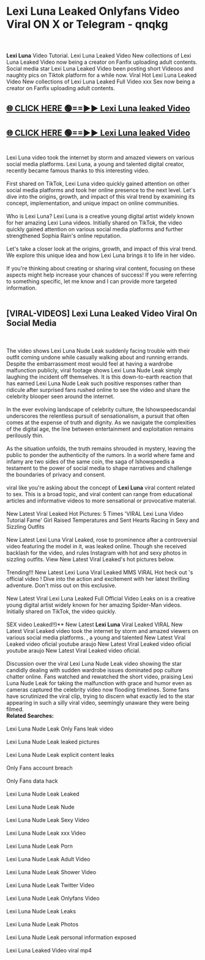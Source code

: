 <h1> Lexi Luna Leaked Onlyfans Video Viral ON X or Telegram - qnqkg </h1>

# 
<br>
<strong>Lexi Luna</strong> Video Tutorial. Lexi Luna Leaked Video New collections of  Lexi Luna Leaked Video now being a creator on Fanfix uploading adult contents. Social media star Lexi Luna Leaked Video been posting short Videoos and naughty pics on Tiktok platform for a while now. Viral Hot Lexi Luna Leaked Video New collections of Lexi Luna Leaked Full Video xxx Sex now being a creator on Fanfix uploading adult contents.
<br>

## [🌐 CLICK HERE 🟢==►► Lexi Luna leaked Video ](https://onlyclips.site?title=Lexi_Luna&ref=git)


## [🌐 CLICK HERE 🟢==►► Lexi Luna leaked Video ](https://onlyclips.site?title=Lexi_Luna&ref=git)

<br>
Lexi Luna video took the internet by storm and amazed viewers on various social media platforms. Lexi Luna, a young and talented digital creator, recently became famous thanks to this interesting video.
<br><br>
First shared on TikTok, Lexi Luna video quickly gained attention on other social media platforms and took her online presence to the next level. Let's dive into the origins, growth, and impact of this viral trend by examining its concept, implementation, and unique impact on online communities.
<br><br>
Who is Lexi Luna? Lexi Luna is a creative young digital artist widely known for her amazing Lexi Luna videos. Initially shared on TikTok, the video quickly gained attention on various social media platforms and further strengthened Sophia Rain's online reputation.
<br><br>
Let's take a closer look at the origins, growth, and impact of this viral trend. We explore this unique idea and how Lexi Luna brings it to life in her video.
<br><br>
If you're thinking about creating or sharing viral content, focusing on these aspects might help increase your chances of success! If you were referring to something specific, let me know and I can provide more targeted information.
<br><br>
<h2>[VIRAL-VIDEOS] Lexi Luna Leaked Video Viral On Social Media</h2>
<br><br>
The video shows Lexi Luna Nude Leak suddenly facing trouble with their outfit coming undone while casually walking about and running errands. Despite the embarrassment most would feel at having a wardrobe malfunction publicly, viral footage shows Lexi Luna Nude Leak simply laughing the incident off themselves. It is this down-to-earth reaction that has earned Lexi Luna Nude Leak such positive responses rather than ridicule after surprised fans rushed online to see the video and share the celebrity blooper seen around the internet.
<br><br>
In the ever evolving landscape of celebrity culture, the Ishowspeedscandal underscores the relentless pursuit of sensationalism, a pursuit that often comes at the expense of truth and dignity. As we navigate the complexities of the digital age, the line between entertainment and exploitation remains perilously thin.
<br><br>
As the situation unfolds, the truth remains shrouded in mystery, leaving the public to ponder the authenticity of the rumors. In a world where fame and infamy are two sides of the same coin, the saga of Ishowspeedis a testament to the power of social media to shape narratives and challenge the boundaries of privacy and consent.
<br><br>
viral like you're asking about the concept of <strong>Lexi Luna</strong> viral content related to sex. This is a broad topic, and viral content can range from educational articles and informative videos to more sensational or provocative material.
<br><br>
New Latest Viral Leaked Hot Pictures: 5 Times 'VIRAL Lexi Luna Video Tutorial Fame' Girl Raised Temperatures and Sent Hearts Racing in Sexy and Sizzling Outfits
<br><br>
New Latest Lexi Luna Viral Leaked, rose to prominence after a controversial video featuring the model in it, was leaked online. Though she received backlash for the video, and rules Instagram with hot and sexy photos in sizzling outfits. View New Latest Viral Leaked's hot pictures below.
<br><br>
Trending!!! New Latest Lexi Luna Viral Leaked MMS VIRAL Hot heck out 's official video ! Dive into the action and excitement with her latest thrilling adventure. Don't miss out on this exclusive.
<br><br>
New Latest Viral Lexi Luna Leaked Full Official Video Leaks on  is a creative young digital artist widely known for her amazing Spider-Man videos. Initially shared on TikTok, the video quickly.
<br><br>
SEX video Leaked!!)** New Latest <strong>Lexi Luna</strong> Viral Leaked VIRAL New Latest Viral Leaked video took the internet by storm and amazed viewers on various social media platforms. , a young and talented New Latest Viral Leaked video oficial youtube araujo New Latest Viral Leaked video oficial youtube araujo New Latest Viral Leaked video oficial.
<br><br>
Discussion over the viral Lexi Luna Nude Leak video showing the star candidly dealing with sudden wardrobe issues dominated pop culture chatter online. Fans watched and rewatched the short video, praising Lexi Luna Nude Leak for taking the malfunction with grace and humor even as cameras captured the celebrity video now flooding timelines. Some fans have scrutinized the viral clip, trying to discern what exactly led to the star appearing in such a silly viral video, seemingly unaware they were being filmed.
<br>
<strong>Related Searches:</strong>
<br><br>
Lexi Luna Nude Leak Only Fans leak video
<br><br>
Lexi Luna Nude Leak leaked pictures
<br><br>
Lexi Luna Nude Leak explicit content leaks
<br><br>
Only Fans account breach
<br><br>
Only Fans data hack
<br><br>
Lexi Luna Nude Leak Leaked
<br><br>
Lexi Luna Nude Leak Nude
<br><br>
Lexi Luna Nude Leak Sexy Video
<br><br>
Lexi Luna Nude Leak xxx Video
<br><br>
Lexi Luna Nude Leak Porn
<br><br>
Lexi Luna Nude Leak Adult Video
<br><br>
Lexi Luna Nude Leak Shower Video
<br><br>
Lexi Luna Nude Leak Twitter Video
<br><br>
Lexi Luna Nude Leak Onlyfans Video
<br><br>
Lexi Luna Nude Leak Leaks
<br><br>
Lexi Luna Nude Leak Photos
<br><br>
Lexi Luna Nude Leak personal information exposed
<br><br>
Lexi Luna Leaked Video viral mp4